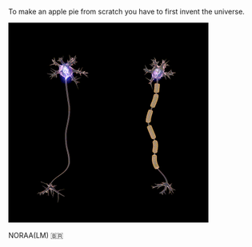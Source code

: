 
To make an apple pie from scratch you have to first invent the universe.

<img src="1671024679985.gif" width="400px">

NORAA(LM) 🇧🇷

